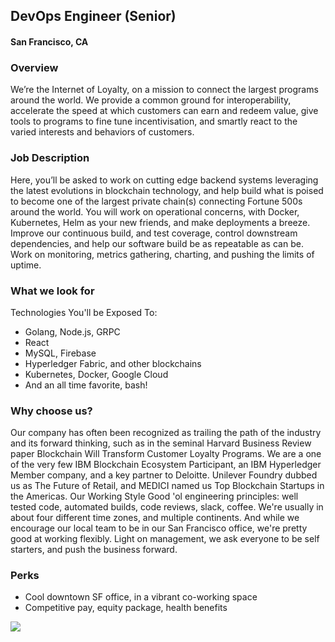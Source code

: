 ## DevOps Engineer (Senior)
#### San Francisco, CA

### Overview
We’re the Internet of Loyalty, on a mission to connect the largest programs around the world. We provide a common ground for interoperability, accelerate the speed at which customers can earn and redeem value, give tools to programs to fine tune incentivisation, and smartly react to the varied interests and behaviors of customers.

### Job Description
Here, you’ll be asked to work on cutting edge backend systems leveraging the latest evolutions in blockchain technology, and help build what is poised to become one of the largest private chain(s) connecting Fortune 500s around the world. 
You will work on operational concerns, with Docker, Kubernetes, Helm as your new friends, and make
deployments a breeze. Improve our continuous build, and test coverage, control downstream dependencies, and help our software build be as repeatable as can be. Work on monitoring, metrics gathering, charting, and pushing the limits of uptime.

### What we look for
Technologies You'll be Exposed To:
+ Golang, Node.js, GRPC 
+ React 
+ MySQL, Firebase 
+ Hyperledger Fabric, and other blockchains 
+ Kubernetes, Docker, Google Cloud 
+ And an all time favorite, bash!

### Why choose us?
Our company has often been recognized as trailing the path of the industry and its forward thinking, such as in the seminal Harvard Business Review paper Blockchain Will Transform Customer Loyalty Programs. We are a one of the very few IBM Blockchain Ecosystem Participant, an IBM Hyperledger Member company, and a key partner to Deloitte. Unilever Foundry dubbed us as The Future of Retail, and MEDICI named us Top Blockchain Startups in the Americas. 
Our Working Style Good 'ol engineering principles: well tested code, automated builds, code reviews, slack, coffee.
We're usually in about four different time zones, and multiple continents. And while we encourage our local team to be in our San Francisco office, we're pretty good at working flexibly. Light on management, we ask everyone to be self starters, and push the business forward.

### Perks
+ Cool downtown SF office, in a vibrant co-working space 
+ Competitive pay, equity package, health benefits


[<img src='https://dabuttonfactory.com/button.png?t=Learn+More&f=Calibri-Bold&ts=24&tc=fff&hp=20&vp=8&c=5&bgt=unicolored&bgc=29aafe'>](https://letsrockit.co/job/tg95ewfs-devops-engineer-senior)
